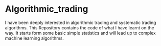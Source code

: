 # Algorithmic_trading
I have been deeply interested in algorithmic trading and systematic trading algorithms. This Repository contains the code of what I have learnt on the way. It starts form some basic simple statistics and will lead up to complex machine learning algorithms.
